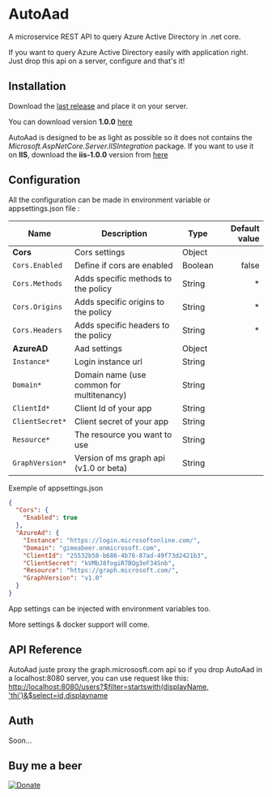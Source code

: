 # AutoAad
A microservice REST API to query Azure Active Directory in .net core.

If you want to query Azure Active Directory easily with application right. Just drop this api on a server, configure and that's it!

## Installation
Download the [last release](https://github.com/trenoncourt/AutoMail/releases) and place it on your server.

You can download version **1.0.0** [here](https://github.com/trenoncourt/AutoAad/releases/download/1.0.0/AutoAad-1.0.0.zip)

AutoAad is designed to be as light as possible so it does not contains the *Microsoft.AspNetCore.Server.IISIntegration* package.
If you want to use it on **IIS**, download the **iis-1.0.0** version from [here](https://github.com/trenoncourt/AutoAad/releases/download/1.0.0/AutoAad-iis-1.0.0.zip)

## Configuration
All the configuration can be made in environment variable or appsettings.json file :

| Name                    | Description                                   | Type        | Default value |
| ----------------------- | --------------------------------------------- | ----------- |--------------:|
| **Cors**                | Cors settings                                 | Object      |               |
| ```Cors.Enabled```      | Define if cors are enabled                    | Boolean     | false         |
| ```Cors.Methods```      | Adds specific methods to the policy           | String      | *             |
| ```Cors.Origins```      | Adds specific origins to the policy           | String      | *             |
| ```Cors.Headers```      | Adds specific headers to the policy           | String      | *             |
| **AzureAD**             | Aad settings                                  | Object      |               |
| ```Instance*```         | Login instance url                            | String      |               |
| ```Domain*```           | Domain name (use common for multitenancy)     | String      |               |
| ```ClientId*```         | Client Id of your app                         | String      |               |
| ```ClientSecret*```     | Client secret of your app                     | String      |               |
| ```Resource*```         | The resource you want to use                  | String      |               |
| ```GraphVersion*```     | Version of ms graph api (v1.0 or beta)        | String      |               |

Exemple of appsettings.json
```json
{
  "Cors": {
    "Enabled": true
  },
  "AzureAd": {
    "Instance": "https://login.microsoftonline.com/",
    "Domain": "gimeabeer.onmicrosoft.com",
    "ClientId": "25532b58-b686-4b76-87ad-49f73d2421b3",
    "ClientSecret": "kVMbJ8fogiR7BQg3eF34Snb",
    "Resource": "https://graph.microsoft.com/",
    "GraphVersion": "v1.0"
  }
}

```
App settings can be injected with environment variables too.

More settings & docker support will come.

## API Reference
AutoAad juste proxy the graph.micrososft.com api so if you drop AutoAad in a localhost:8080 server, you can use request like this:
[http://localhost:8080/users?$filter=startswith(displayName, 'thi')&$select=id,displayname](http://localhost:8080)

## Auth
Soon...


## Buy me a beer
[![Donate](https://img.shields.io/badge/Donate-PayPal-green.svg)](https://www.paypal.me/trenoncourt/5)
